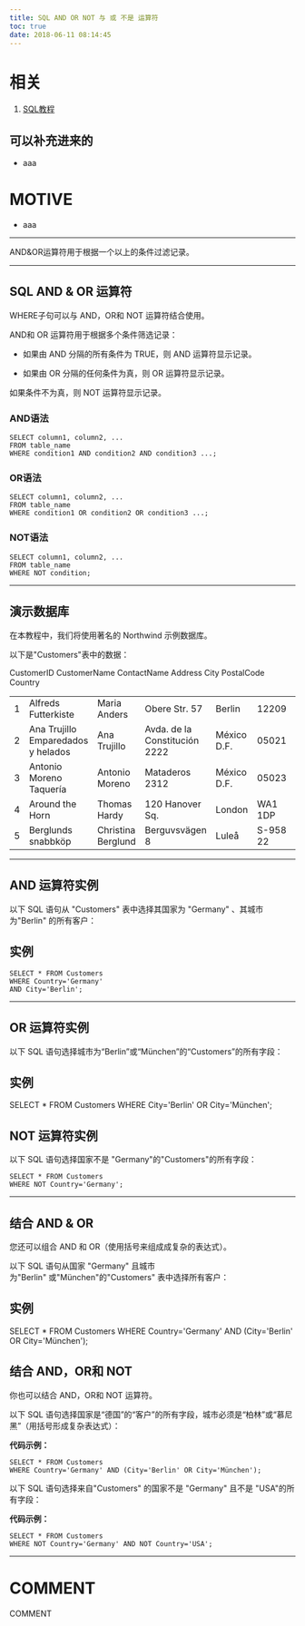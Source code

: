 ```yaml
---
title: SQL AND OR NOT 与 或 不是 运算符
toc: true
date: 2018-06-11 08:14:45
---
```


# 相关

1. [SQL教程](https://www.w3cschool.cn/sql/)




## 可以补充进来的






  * aaa




# MOTIVE






  * aaa





* * *




AND&OR运算符用于根据一个以上的条件过滤记录。






* * *





## SQL AND & OR 运算符


WHERE子句可以与 AND，OR和 NOT 运算符结合使用。

AND和 OR 运算符用于根据多个条件筛选记录：




  * 如果由 AND 分隔的所有条件为 TRUE，则 AND 运算符显示记录。


  * 如果由 OR 分隔的任何条件为真，则 OR 运算符显示记录。


如果条件不为真，则 NOT 运算符显示记录。


### AND语法




    SELECT column1, column2, ...
    FROM table_name
    WHERE condition1 AND condition2 AND condition3 ...;




### OR语法




    SELECT column1, column2, ...
    FROM table_name
    WHERE condition1 OR condition2 OR condition3 ...;




### NOT语法




    SELECT column1, column2, ...
    FROM table_name
    WHERE NOT condition;





* * *





## 演示数据库


在本教程中，我们将使用著名的 Northwind 示例数据库。

以下是"Customers"表中的数据：
<table class="reference notranslate " >
<tbody >
<tr >
CustomerID
CustomerName
ContactName
Address
City
PostalCode
Country
</tr>
<tr >

<td >1
</td>

<td >Alfreds Futterkiste
</td>

<td >Maria Anders
</td>

<td >Obere Str. 57
</td>

<td >Berlin
</td>

<td >12209
</td>

<td >Germany
</td>
</tr>
<tr >

<td >2
</td>

<td >Ana Trujillo Emparedados y helados
</td>

<td >Ana Trujillo
</td>

<td >Avda. de la Constitución 2222
</td>

<td >México D.F.
</td>

<td >05021
</td>

<td >Mexico
</td>
</tr>
<tr >

<td >3
</td>

<td >Antonio Moreno Taquería
</td>

<td >Antonio Moreno
</td>

<td >Mataderos 2312
</td>

<td >México D.F.
</td>

<td >05023
</td>

<td >Mexico
</td>
</tr>
<tr >

<td >4
</td>

<td >Around the Horn
</td>

<td >Thomas Hardy
</td>

<td >120 Hanover Sq.
</td>

<td >London
</td>

<td >WA1 1DP
</td>

<td >UK
</td>
</tr>
<tr >

<td >5
</td>

<td >Berglunds snabbköp
</td>

<td >Christina Berglund
</td>

<td >Berguvsvägen 8
</td>

<td >Luleå
</td>

<td >S-958 22
</td>

<td >Sweden
</td>
</tr>
</tbody>
</table>




* * *





## AND 运算符实例


以下 SQL 语句从 "Customers" 表中选择其国家为 "Germany" 、其城市为"Berlin" 的所有客户：





## 实例







    SELECT * FROM Customers
    WHERE Country='Germany'
    AND City='Berlin';














* * *





## OR 运算符实例


以下 SQL 语句选择城市为“Berlin”或“München”的“Customers”的所有字段：





## 实例




SELECT * FROM Customers
WHERE City='Berlin' OR City='München';







## NOT 运算符实例


以下 SQL 语句选择国家不是 "Germany"的"Customers"的所有字段：


    SELECT * FROM Customers
    WHERE NOT Country='Germany';





* * *





## 结合 AND & OR


您还可以组合 AND 和 OR（使用括号来组成成复杂的表达式）。

以下 SQL 语句从国家 "Germany" 且城市为"Berlin" 或"München"的"Customers" 表中选择所有客户：





## 实例




SELECT * FROM Customers
WHERE Country='Germany'
AND (City='Berlin' OR City='München');







## 结合 AND，OR和 NOT


你也可以结合 AND，OR和 NOT 运算符。

以下 SQL 语句选择国家是“德国”的“客户”的所有字段，城市必须是“柏林”或“慕尼黑”（用括号形成复杂表达式）：

**代码示例：**


    SELECT * FROM Customers
    WHERE Country='Germany' AND (City='Berlin' OR City='München');


以下 SQL 语句选择来自"Customers" 的国家不是 "Germany" 且不是 "USA"的所有字段：

**代码示例：**


    SELECT * FROM Customers
    WHERE NOT Country='Germany' AND NOT Country='USA';






















* * *





# COMMENT
 COMMENT
